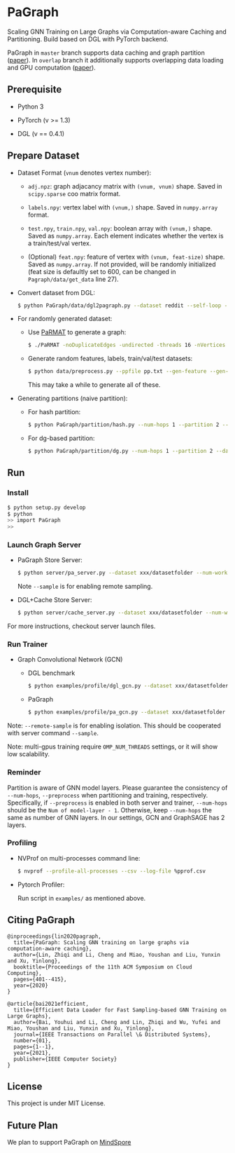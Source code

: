 # PaGraph

Scaling GNN Training on Large Graphs via Computation-aware Caching and Partitioning. Build based on DGL with PyTorch backend.

PaGraph in `master` branch supports data caching and graph partition ([paper](https://dl.acm.org/doi/abs/10.1145/3419111.3421281)). In `overlap` branch it additionally supports overlapping data loading and GPU computation ([paper](https://www.computer.org/csdl/journal/td/5555/01/09376972/1rUNnBQRXsk)). 


## Prerequisite

* Python 3

* PyTorch (v >= 1.3)

* DGL (v == 0.4.1)

## Prepare Dataset

* Dataset Format (`vnum` denotes vertex number):

  * `adj.npz`: graph adjacancy matrix with `(vnum, vnum)` shape. Saved in `scipy.sparse` coo matrix format.

  * `labels.npy`: vertex label with `(vnum,)` shape. Saved in `numpy.array` format.

  * `test.npy`, `train.npy`, `val.npy`: boolean array with `(vnum,)` shape. Saved as `numpy.array`. Each element indicates whether the vertex is a train/test/val vertex.

  * (Optional) `feat.npy`: feature of vertex with `(vnum, feat-size)` shape. Saved as `numpy.array`. If not provided, will be randomly initialized (feat size is defaultly set to 600, can be changed in `Pagraph/data/get_data` line 27). 

* Convert dataset from DGL:

  ```bash
  $ python PaGraph/data/dgl2pagraph.py --dataset reddit --self-loop --out-dir /folders/to/save
  ```

* For randomly generated dataset:

  * Use [PaRMAT](https://github.com/farkhor/PaRMAT) to generate a graph:

    ```bash
    $ ./PaRMAT -noDuplicateEdges -undirected -threads 16 -nVertices 10 -nEdges 25 -output /path/to/datafolder/pp.txt

    ```
  
  * Generate random features, labels, train/val/test datasets:

    ```bash
    $ python data/preprocess.py --ppfile pp.txt --gen-feature --gen-label --gen-set --dataset xxx/datasetfolder
    ```

    This may take a while to generate all of these.

* Generating partitions (naive partition):

  * For hash partition:
    
    ```bash
    $ python PaGraph/partition/hash.py --num-hops 1 --partition 2 --dataset xxx/datasetfolder
    ```

  * For dg-based partition:

    ```bash
    $ python PaGraph/partition/dg.py --num-hops 1 --partition 2 --dataset xxx/datasetfolder
    ```

## Run

### Install

```bash
$ python setup.py develop
$ python
>> import PaGraph
>> 
``` 

### Launch Graph Server

* PaGraph Store Server:

  ```bash
  $ python server/pa_server.py --dataset xxx/datasetfolder --num-workers [gpu-num] [--preprocess] [--sample]
  ```

  Note `--sample` is for enabling remote sampling.

* DGL+Cache Store Server:

  ```bash
  $ python server/cache_server.py --dataset xxx/datasetfolder --num-workers [gpu-num] [--preprocess] [--sample]
  ```

For more instructions, checkout server launch files.


### Run Trainer

* Graph Convolutional Network (GCN)

  * DGL benchmark

    ```bash
    $ python examples/profile/dgl_gcn.py --dataset xxx/datasetfolder --gpu [gpu indices, splitted by ','] [--preprocess] [--remote-sample]
    ```

  * PaGraph

    ```bash
    $ python examples/profile/pa_gcn.py --dataset xxx/datasetfolder --gpu [gpu indices, splitted by ','] [--preprocess] [--remote-sample]
    ```

Note: `--remote-sample` is for enabling isolation. This should be cooperated with server command `--sample`.
  
Note: multi-gpus training require `OMP_NUM_THREADS` settings, or it will show low scalability.

### Reminder

Partition is aware of GNN model layers. Please guarantee the consistency of `--num-hops`, `--preprocess` when partitioning and training, respectively. Specifically, if `--preprocess` is enabled in both server and trainer, `--num-hops` should be the `Num of model-layer - 1`. Otherwise, keep `--num-hops` the same as number of GNN layers. In our settings, GCN and GraphSAGE has 2 layers.

### Profiling

* NVProf on multi-processes command line:

  ```bash
  $ nvprof --profile-all-processes --csv --log-file %pprof.csv
  ```

* Pytorch Profiler:

  Run script in `examples/` as mentioned above.

## Citing PaGraph

```
@inproceedings{lin2020pagraph,
  title={PaGraph: Scaling GNN training on large graphs via computation-aware caching},
  author={Lin, Zhiqi and Li, Cheng and Miao, Youshan and Liu, Yunxin and Xu, Yinlong},
  booktitle={Proceedings of the 11th ACM Symposium on Cloud Computing},
  pages={401--415},
  year={2020}
}
```

```
@article{bai2021efficient,
  title={Efficient Data Loader for Fast Sampling-based GNN Training on Large Graphs},
  author={Bai, Youhui and Li, Cheng and Lin, Zhiqi and Wu, Yufei and Miao, Youshan and Liu, Yunxin and Xu, Yinlong},
  journal={IEEE Transactions on Parallel \& Distributed Systems},
  number={01},
  pages={1--1},
  year={2021},
  publisher={IEEE Computer Society}
}
```

## License

This project is under MIT License. 

## Future Plan

We plan to support PaGraph on [MindSpore](https://www.mindspore.cn/en)